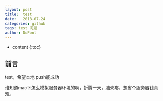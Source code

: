 ```yaml
---
layout: post
title:  test
date:   2018-07-24
categories: github
tags: test 问题
author: DuPont 
---
```

* content
{:toc}

##  前言

test，希望本地  push能成功

谁知道mac下怎么模拟服务器环境的啊，折腾一天，脑壳疼，想省个服务器钱真难。